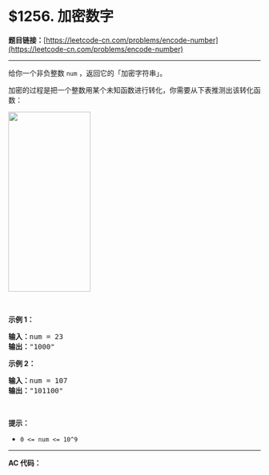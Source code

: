 # $1256. 加密数字

**题目链接：**[https://leetcode-cn.com/problems/encode-number](https://leetcode-cn.com/problems/encode-number)

---

<div class="content__1Y2H">
 <div class="notranslate">
  <p>给你一个非负整数 <code>num</code> ，返回它的「加密字符串」。</p> 
  <p>加密的过程是把一个整数用某个未知函数进行转化，你需要从下表推测出该转化函数：</p> 
  <p><img style="height: 360px; width: 164px;" src="https://assets.leetcode-cn.com/aliyun-lc-upload/uploads/2019/11/16/encode_number.png" alt=""></p> 
  <p>&nbsp;</p> 
  <p><strong>示例 1：</strong></p> 
  <pre class="language-text"><strong>输入：</strong>num = 23
<strong>输出：</strong>"1000"
</pre> 
  <p><strong>示例 2：</strong></p> 
  <pre class="language-text"><strong>输入：</strong>num = 107
<strong>输出：</strong>"101100"
</pre> 
  <p>&nbsp;</p> 
  <p><strong>提示：</strong></p> 
  <ul> 
   <li><code>0 &lt;= num &lt;= 10^9</code></li> 
  </ul> 
 </div>
</div>

---

**AC 代码：**

```java

```
